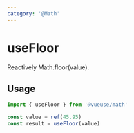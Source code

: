 ```yaml
---
category: '@Math'
---
```


# useFloor

Reactively Math.floor(value).

## Usage

```ts
import { useFloor } from '@vueuse/math'

const value = ref(45.95)
const result = useFloor(value)
```
